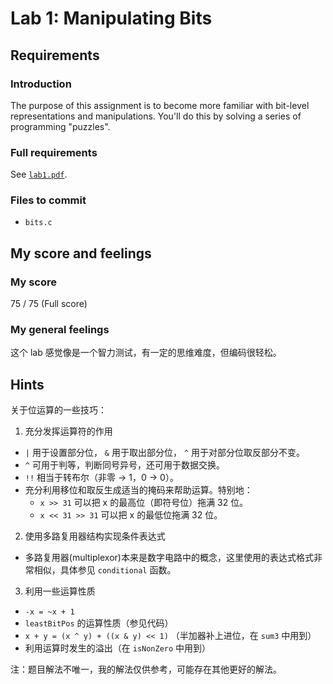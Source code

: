 # Lab 1: Manipulating Bits

## Requirements

### Introduction

The purpose of this assignment is to become more familiar with bit-level representations and manipulations. You'll do this by solving a series of programming "puzzles".

### Full requirements

See [`lab1.pdf`](https://github.com/gousaiyang/icslabs/blob/master/lab1/lab1.pdf).

### Files to commit

- `bits.c`

## My score and feelings

### My score

75 / 75 (Full score)

### My general feelings

这个 lab 感觉像是一个智力测试，有一定的思维难度，但编码很轻松。

## Hints

关于位运算的一些技巧：

1. 充分发挥运算符的作用
  - `|` 用于设置部分位， `&` 用于取出部分位， `^` 用于对部分位取反部分不变。
  - `^` 可用于判等，判断同号异号，还可用于数据交换。
  - `!!` 相当于转布尔（非零 -> 1，0 -> 0）。
  - 充分利用移位和取反生成适当的掩码来帮助运算。特别地：
    - `x >> 31` 可以把 x 的最高位（即符号位）拖满 32 位。
    - `x << 31 >> 31` 可以把 x 的最低位拖满 32 位。
2. 使用多路复用器结构实现条件表达式
  - 多路复用器(multiplexor)本来是数字电路中的概念，这里使用的表达式格式非常相似，具体参见 `conditional` 函数。
3. 利用一些运算性质
  - `-x = ~x + 1`
  - `leastBitPos` 的运算性质（参见代码）
  - `x + y = (x ^ y) + ((x & y) << 1)` （半加器补上进位，在 `sum3` 中用到）
  - 利用运算时发生的溢出（在 `isNonZero` 中用到）

注：题目解法不唯一，我的解法仅供参考，可能存在其他更好的解法。
